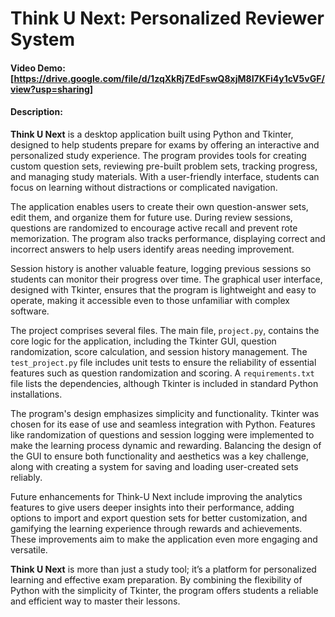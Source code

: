 # Think U Next: Personalized Reviewer System  
#### Video Demo: [https://drive.google.com/file/d/1zqXkRj7EdFswQ8xjM8I7KFi4y1cV5vGF/view?usp=sharing]  
#### Description:  

**Think U Next** is a desktop application built using Python and Tkinter, designed to help students prepare for exams by offering an interactive and personalized study experience. The program provides tools for creating custom question sets, reviewing pre-built problem sets, tracking progress, and managing study materials. With a user-friendly interface, students can focus on learning without distractions or complicated navigation.  

The application enables users to create their own question-answer sets, edit them, and organize them for future use. During review sessions, questions are randomized to encourage active recall and prevent rote memorization. The program also tracks performance, displaying correct and incorrect answers to help users identify areas needing improvement.

Session history is another valuable feature, logging previous sessions so students can monitor their progress over time. The graphical user interface, designed with Tkinter, ensures that the program is lightweight and easy to operate, making it accessible even to those unfamiliar with complex software.  

The project comprises several files. The main file, `project.py`, contains the core logic for the application, including the Tkinter GUI, question randomization, score calculation, and session history management. The `test_project.py` file includes unit tests to ensure the reliability of essential features such as question randomization and scoring. A `requirements.txt` file lists the dependencies, although Tkinter is included in standard Python installations.  

The program's design emphasizes simplicity and functionality. Tkinter was chosen for its ease of use and seamless integration with Python. Features like randomization of questions and session logging were implemented to make the learning process dynamic and rewarding. Balancing the design of the GUI to ensure both functionality and aesthetics was a key challenge, along with creating a system for saving and loading user-created sets reliably.  

Future enhancements for Think-U Next include improving the analytics features to give users deeper insights into their performance, adding options to import and export question sets for better customization, and gamifying the learning experience through rewards and achievements. These improvements aim to make the application even more engaging and versatile.  

**Think U Next** is more than just a study tool; it’s a platform for personalized learning and effective exam preparation. By combining the flexibility of Python with the simplicity of Tkinter, the program offers students a reliable and efficient way to master their lessons.  
